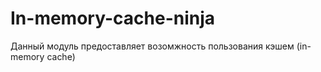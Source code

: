 # In-memory-cache-ninja

Данный модуль предоставляет возомжность пользования кэшем (in-memory cache)